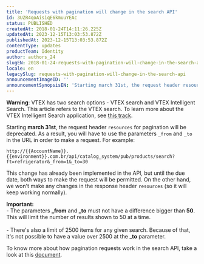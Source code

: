 ```yaml
---
title: 'Requests with pagination will change in the search API'
id: 3UZR4qoAisiqE6kmuuYEAc
status: PUBLISHED
createdAt: 2018-01-24T14:11:26.225Z
updatedAt: 2023-12-15T13:03:53.872Z
publishedAt: 2023-12-15T13:03:53.872Z
contentType: updates
productTeam: Identity
author: authors_24
slugEN: 2018-01-24-requests-with-pagination-will-change-in-the-search-api
locale: en
legacySlug: requests-with-pagination-will-change-in-the-search-api
announcementImageID: ''
announcementSynopsisEN: 'Starting march 31st, the request header resources for pagination will be deprecated.'
---
```


<div class = "alert alert-warning">
  <strong>Warning</strong>: VTEX has two search options - VTEX search and VTEX Intelligent Search. This article refers to the VTEX search. To learn more about the VTEX Intelligent Search application, see <a href = "https://help.vtex.com/en/tracks/vtex-intelligent-search--19wrbB7nEQcmwzDPl1l4Cb">this track</a>.
</div>

Starting __march 31st__, the  request header `resources` for pagination will be deprecated. As a result, you will have to use the parameters `_from` and `_to` in the URL in order to make a request. For example:

`http://{{AccountName}}.{{environment}}.com.br/api/catalog_system/pub/products/search?ft=refrigerator&_from=1&_to=30`

This change has already been implemented in the API, but until the due date, both ways to make the request will be permitted. On the other hand, we won't make any changes in the response header `resources` (so it will keep working normally).

<div class="alert alert-warning">
<b>Important:</b><br> 
- The parameters <b>_from</b> and <b>_to</b> must not have a difference bigger than <b>50</b>. This will limit the number of results shown to 50 at a time.<br>
<br>
- There's also a limit of 2500 items for any given search. Because of that, it's not possible to have a value over 2500 at the <b>_to</b> parameter.<br>
</div>

To know more about how pagination requests work in the search API, take a look at this [document](https://developers.vtex.com/docs/api-reference/search-api).
